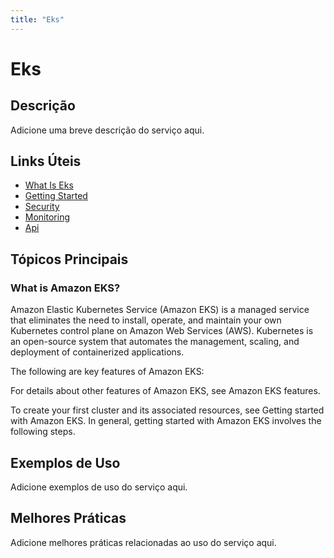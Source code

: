 ```yaml
---
title: "Eks"
---
```


# Eks

## Descrição

Adicione uma breve descrição do serviço aqui.

## Links Úteis

- [What Is Eks](https://docs.aws.amazon.com/eks/latest/userguide/what-is-eks.html)
- [Getting Started](https://docs.aws.amazon.com/eks/latest/userguide/getting-started.html)
- [Security](https://docs.aws.amazon.com/eks/latest/userguide/security.html)
- [Monitoring](https://docs.aws.amazon.com/eks/latest/userguide/monitoring.html)
- [Api](https://docs.aws.amazon.com/eks/latest/userguide/api.html)

## Tópicos Principais

### What is Amazon EKS?

Amazon Elastic Kubernetes Service (Amazon EKS) is a managed service that eliminates the need to install, operate, and
    maintain your own Kubernetes control plane on Amazon Web Services (AWS). Kubernetes is an open-source system
    that automates the management, scaling, and deployment of containerized applications.

The following are key features of Amazon EKS:

For details about other features of Amazon EKS, see Amazon EKS features.

To create your first cluster and its associated resources, see Getting started with Amazon EKS. In general, getting started
      with Amazon EKS involves the following steps.

## Exemplos de Uso

Adicione exemplos de uso do serviço aqui.

## Melhores Práticas

Adicione melhores práticas relacionadas ao uso do serviço aqui.

